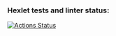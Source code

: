 ### Hexlet tests and linter status:
[![Actions Status](https://github.com/CosmoS1X/fullstack-javascript-project-6/actions/workflows/hexlet-check.yml/badge.svg)](https://github.com/CosmoS1X/fullstack-javascript-project-6/actions)